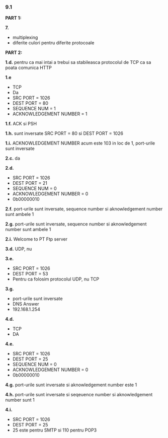 ### 9.1

**PART 1:**

**7.**
   - multiplexing
   - diferite culori pentru diferite protocoale

**PART 2:**

**1.d.** pentru ca mai intai a trebui sa stabileasca protocolul de TCP ca sa poata comunica HTTP

**1.e**
   - TCP
   - Da
   - SRC PORT = 1026
   - DEST PORT = 80
   - SEQUENCE NUM = 1
   - ACKNOWLEDGEMENT NUMBER = 1

**1.f.** ACK si PSH

**1.h.** sunt inversate SRC PORT = 80 si DEST PORT = 1026

**1.i.** ACKNOWLEDGEMENT NUMBER acum este 103 in loc de 1, port-urile sunt inversate

**2.c.** da

**2.d.**
   - SRC PORT = 1026
   - DEST PORT = 21
   - SEQUENCE NUM = 0
   - ACKNOWLEDGEMENT NUMBER = 0
   - 0b00000010

**2.f.** port-urile sunt inversate, sequence number si aknowledgement number sunt ambele 1

**2.g.** port-urile sunt inversate, sequence number si aknowledgement number sunt ambele 1

**2.i.** Welcome to PT Ftp server

**3.d.** UDP, nu 

**3.e.**
   - SRC PORT = 1026
   - DEST PORT = 53
   - Pentru ca folosim protocolul UDP, nu TCP

**3.g.** 
   - port-urile sunt inversate
   - DNS Answer
   - 192.168.1.254

**4.d.**
   - TCP
   - DA

**4.e.** 
   - SRC PORT = 1026
   - DEST PORT = 25
   - SEQUENCE NUM = 0
   - ACKNOWLEDGEMENT NUMBER = 0
   - 0b00000010

**4.g.** port-urile sunt inversate si aknowledgement number este 1

**4.h.** port-urile sunt inversate si seqeuence number si aknowledgement number sunt 1

**4.i.** 
   - SRC PORT = 1026
   - DEST PORT = 25
   - 25 este pentru SMTP si 110 pentru POP3
